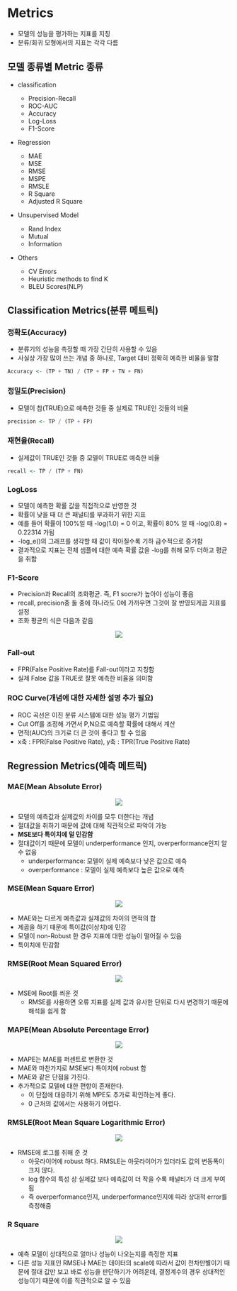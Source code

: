 # Metrics
- 모델의 성능을 평가하는 지표를 지칭
- 분류/회귀 모형에서의 지표는 각각 다름

## 모델 종류별 Metric 종류
- classification
  - Precision-Recall
  - ROC-AUC
  - Accuracy
  - Log-Loss
  - F1-Score

- Regression
  - MAE
  - MSE
  - RMSE
  - MSPE
  - RMSLE
  - R Square
  - Adjusted R Square

- Unsupervised Model
  - Rand Index
  - Mutual
  - Information

- Others
  - CV Errors
  - Heuristic methods to find K
  - BLEU Scores(NLP)

## Classification Metrics(분류 메트릭)
### 정확도(Accuracy)
- 분류기의 성능을 측정할 때 가장 간단히 사용할 수 있음
- 사실상 가장 많이 쓰는 개념 중 하나로, Target 대비 정확히 예측한 비율을 말함
~~~r
Accuracy <- (TP + TN) / (TP + FP + TN + FN)
~~~

### 정밀도(Precision)
- 모델이 참(TRUE)으로 예측한 것들 중 실제로 TRUE인 것들의 비율
~~~r
precision <- TP / (TP + FP)
~~~

### 재현율(Recall)
- 실제값이 TRUE인 것들 중 모델이 TRUE로 예측한 비율
~~~r
recall <- TP / (TP + FN)
~~~

### LogLoss
- 모델이 예측한 확률 값을 직접적으로 반영한 것
- 확률이 낮을 때 더 큰 패널티를 부과하기 위한 지표
- 예를 들어 확률이 100%일 때 -log(1.0) = 0  이고, 확률이 80% 일 때 -log(0.8) = 0.22314 가됨
- -log_e()의 그래프를 생각할 때 값이 작아질수록 기하 급수적으로 증가함  
- 결과적으로 지표는 전체 샘플에 대한 예측 확률 값을 -log를 취해 모두 더하고 평균을 취함

### F1-Score
- Precision과 Recall의 조화평균. 즉, F1 socre가 높아야 성능이 좋음
- recall, precision중 둘 중에 하나라도 0에 가까우면 그것이 잘 반영되게끔 지표를 설정
- 조화 평균의 식은 다음과 같음
<p align = 'center'><img src="https://latex.codecogs.com/gif.latex?F1&space;Score&space;=&space;\frac{2&space;Precision&space;*&space;Recall}{Precision&space;&plus;&space;Recall}" /></p>

### Fall-out
- FPR(False Positive Rate)를 Fall-out이라고 지칭함
- 실제 False 값을 TRUE로 잘못 예측한 비율을 의미함

### ROC Curve(개념에 대한 자세한 설명 추가 필요)
- ROC 곡선은 이진 분류 시스템에 대한 성능 평가 기법임
- Cut Off를 조정해 가면서 P,N으로 예측할 확률에 대해서 계산
- 면적(AUC)의 크기로 더 큰 것이 좋다고 할 수 있음 
- x축 : FPR(False Positive Rate), y축 : TPR(True Positive Rate)

## Regression Metrics(예측 메트릭)
### MAE(Mean Absolute Error)
<p align = 'center'><img src="https://latex.codecogs.com/gif.latex?MAE&space;=&space;\frac{\sum|{Y}&space;-&space;\hat{Y}|&space;}{n}"/></p>

- 모델의 예측값과 실제값의 차이를 모두 더한다는 개념
- 절대값을 취하기 때문에 값에 대해 직관적으로 파악이 가능
- <b>MSE보다 특이치에 덜 민감함</b> 
- 절대값이기 때문에 모델이 underperformance 인지, overperformance인지 알 수 없음
  - underperformance: 모델이 실제 예측보다 낮은 값으로 예측
  - overperformance : 모델이 실제 예측보다 높은 값으로 예측

### MSE(Mean Square Error)
<p align = 'center'><img src="https://latex.codecogs.com/gif.latex?MSE&space;=&space;\frac{\sum({Y}&space;-&space;\hat{Y})^{2}}{n}"/></p>

- MAE와는 다르게 예측값과 실제값의 차이의 면적의 합
- 제곱을 하기 때문에 특이값(이상치)에 민감
- 모델이 non-Robust 한 경우 지표에 대한 성능이 떨어질 수 있음
- 특이치에 민감함

### RMSE(Root Mean Squared Error)
<p align = 'center'><img src="https://latex.codecogs.com/gif.latex?RMSE&space;=&space;\sqrt{\frac{\sum({Y}&space;-&space;\hat{Y})^{2}}{n}}"/></p>

- MSE에 Root를 씌운 것
  - RMSE를 사용하면 오류 지표를 실제 값과 유사한 단위로 다시 변경하기 때문에 해석을 쉽게 함 

### MAPE(Mean Absolute Percentage Error)
<p align = 'center'><img src="https://latex.codecogs.com/gif.latex?MAPE&space;=&space;\frac{\sum|\frac{Y&space;-&space;\hat{Y}}{Y}|}{n}*100%"/></p>

- MAPE는 MAE를 퍼센트로 변환한 것
- MAE와 마찬가지로 MSE보다 특이치에 robust 함
- MAE와 같은 단점을 가진다.
- 추가적으로 모델에 대한 편향이 존재한다.
  - 이 단점에 대응하기 위해 MPE도 추가로 확인하는게 좋다.
  - 0 근처의 값에서는 사용하기 어렵다.

### RMSLE(Root Mean Square Logarithmic Error)
<p align = 'center'><img src="https://latex.codecogs.com/gif.latex?RMSLE&space;=&space;\sqrt{\frac{1}{n}\sum_{i=1}^{n}(log(\hat{y}&plus;1)-&space;log(y&plus;1))^{2}}"/></p>


- RMSE에 로그를 취해 준 것
  - 아웃라이어에 robust 하다. RMSLE는 아웃라이어가 있더라도 값의 변동폭이 크지 않다.
  - log 함수의 특성 상 실제값 보다 예측값이 더 작을 수록 패널티가 더 크게 부여됨
  - 즉 overperformance인지, underperformance인지에 따라 상대적 error를 측정해줌

### R Square
<p align = 'center'><img src="https://latex.codecogs.com/gif.latex?R^{2}&space;=&space;\frac{SSR}{SST}"/></p>

- 예측 모델이 상대적으로 얼마나 성능이 나오는지를 측정한 지표
- 다른 성능 지표인 RMSE나 MAE는 데이터의 scale에 따라서 값이 천차만별이기 때문에 절대 값만 보고 바로 성능을 판단하기가 어려운데, 결정계수의 경우 상대적인 성능이기 때문에 이를 직관적으로 알 수 있음